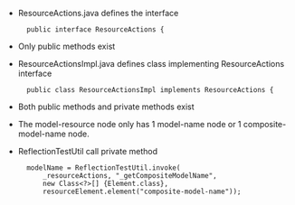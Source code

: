 - ResourceActions.java defines the interface

		public interface ResourceActions {

- Only public methods exist
- ResourceActionsImpl.java defines class implementing ResourceActions interface

		public class ResourceActionsImpl implements ResourceActions {

- Both public methods and private methods exist

- The model-resource node only has 1 model-name node or 1 composite-model-name node.

- ReflectionTestUtil call private method

		modelName = ReflectionTestUtil.invoke(
			_resourceActions, "_getCompositeModelName",
			new Class<?>[] {Element.class},
			resourceElement.element("composite-model-name"));
